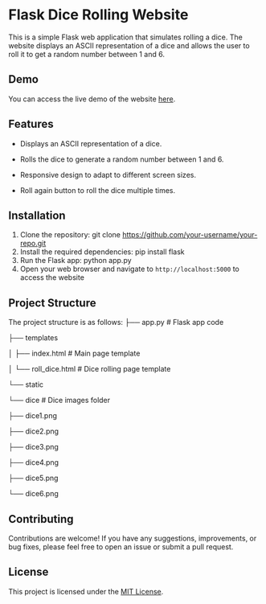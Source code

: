 # Flask Dice Rolling Website

This is a simple Flask web application that simulates rolling a dice. The website displays an ASCII representation of a dice and allows the user to roll it to get a random number between 1 and 6.

## Demo

You can access the live demo of the website [here](https://anantmishra01.pythonanywhere.com).

## Features

- Displays an ASCII representation of a dice.

- Rolls the dice to generate a random number between 1 and 6.

- Responsive design to adapt to different screen sizes.

- Roll again button to roll the dice multiple times.

## Installation

1. Clone the repository:
git clone https://github.com/your-username/your-repo.git
2. Install the required dependencies:
pip install flask
3. Run the Flask app:
python app.py
4. Open your web browser and navigate to `http://localhost:5000` to access the website

## Project Structure

The project structure is as follows:
├── app.py # Flask app code

├── templates

│ ├── index.html # Main page template

│ └── roll_dice.html # Dice rolling page template

└── static

└── dice # Dice images folder

├── dice1.png

├── dice2.png

├── dice3.png

├── dice4.png

├── dice5.png

└── dice6.png

## Contributing

Contributions are welcome! If you have any suggestions, improvements, or bug fixes, please feel free to open an issue or submit a pull request.

## License
This project is licensed under the [MIT License](LICENSE).
